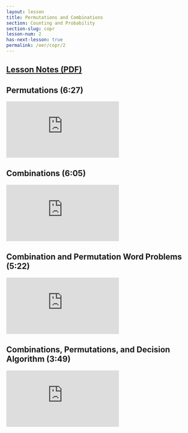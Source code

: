 ```yaml
---
layout: lesson
title: Permutations and Combinations
section: Counting and Probability
section-slug: copr 
lesson-num: 2
has-next-lesson: true
permalink: /oer/copr/2
---
```



<h2>
<a href="/assets/oer/copr/CombinationsAndPermutations.pdf">
Lesson Notes (PDF)
</a>
</h2>


<h2>Permutations (6:27)</h2>
<div class="youtube-wrapper">
<iframe class="video" src="https://www.youtube.com/embed/dm0aB4B_4zY" allow="accelerometer; autoplay; encrypted-media; gyroscope; picture-in-picture" allowfullscreen="" frameborder="0"></iframe>
</div>

<h2>Combinations (6:05)</h2>
<div class="youtube-wrapper">
<iframe class="video" src="https://www.youtube.com/embed/kpf7oHJflcg" allow="accelerometer; autoplay; encrypted-media; gyroscope; picture-in-picture" allowfullscreen="" frameborder="0"></iframe>
</div>

<h2>Combination and Permutation Word Problems (5:22)</h2>
<div class="youtube-wrapper">
<iframe class="video" src="https://www.youtube.com/embed/p4YwhTRCEuE" allow="accelerometer; autoplay; encrypted-media; gyroscope; picture-in-picture" allowfullscreen="" frameborder="0"></iframe>
</div>

<h2>Combinations, Permutations, and Decision Algorithm (3:49)</h2>
<div class="youtube-wrapper">
<iframe class="video" src="https://www.youtube.com/embed/fnr6SBVquCc" allow="accelerometer; autoplay; encrypted-media; gyroscope; picture-in-picture" allowfullscreen="" frameborder="0"></iframe>
</div>
